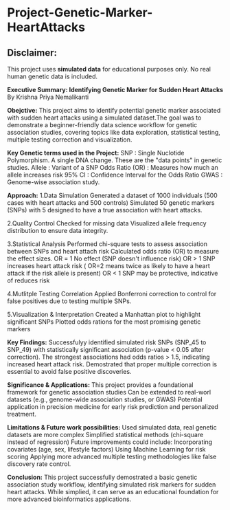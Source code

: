 # Project-Genetic-Marker-HeartAttacks

## Disclaimer:
This project uses **simulated data** for educational purposes only. No real human genetic data is included. 

**Executive Summary: Identifying Genetic Marker for Sudden Heart Attacks**
By Krishna Priya Nemalikanti

**Obejctive:**
This project aims to identify potential genetic marker associated with sudden heart attacks using a simulated dataset.The goal was to demonstrate a beginner-friendly data science workflow for genetic association studies, covering topics like data exploration, statistical testing, multiple testing correction and visualization.

**Key Genetic terms used in the Project:**
SNP : Single Nuclotide Polymorphism. A single DNA change. These are the "data points" in genetic studies.
Allele : Variant of a SNP
Odds Ratio (OR) : Measures how much an allele increases risk
95% CI : Confidence Interval for the Odds Ratio
GWAS : Genome-wise association study.

**Approach:**
1.Data Simulation
Generated a dataset of 1000 individuals (500 cases with heart attacks and 500 controls)
Simulated 50 genetic markers (SNPs) with 5 designed to have a true association with heart attacks.

2.Quality Control
Checked for missing data
Visualized allele frequency distribution to ensure data integrity.

3.Statistical Analysis
Performed chi-square tests to assess association between SNPs and heart attach risk
Calculated odds ratio (OR) to measure the effect sizes.
OR = 1 No effect (SNP doesn't influence risk)
OR > 1 SNP increases heart attack risk ( OR=2 means twice as likely to have a heart attack if the risk allele is present)
OR < 1 SNP may be protective, indicative of reduces risk

4.Mutlitple Testing Correlation
Applied Bonferroni correction to control for false positives due to testing multiple SNPs.

5.Visualization & Interpretation
Created a Manhattan plot to highlight significant SNPs
Plotted odds rations for the most promising genetic markers

**Key Findings:**
Successfulyy identified simulated risk SNPs (SNP_45 to SNP_49) with statistically significant association (p-value < 0.05 after correction).
The strongest associations had odds ratios > 1.5, indicating increased heart attack risk.
Demostrated that proper multiple correction is essential to avoid false positive discoveries.

**Significance & Applications:**
This project provides a foundational framework for genetic association studies
Can be extended to real-worl datasets (e.g., genome-wide association studies, or GWAS)
Potential application in precision medicine for early risk prediction and personalized treatment.

**Limitations & Future work possibilities:**
Used simulated data, real genetic datasets are more complex
Simplified statistical methods (chi-square instead of regression)
Future improvements could include:
Incorporating covariates (age, sex, lifestyle factors)
Using Machine Learning for risk scoring
Applying more advanced multiple testing methodologies like false discovery rate control.

**Conclusion:**
This project successfully demostrated a basic genetic association study workflow, identifying simulated risk markers for sudden heart attacks. While simplied, it can serve as an educational foundation for more advanced bioinformatics applications.

